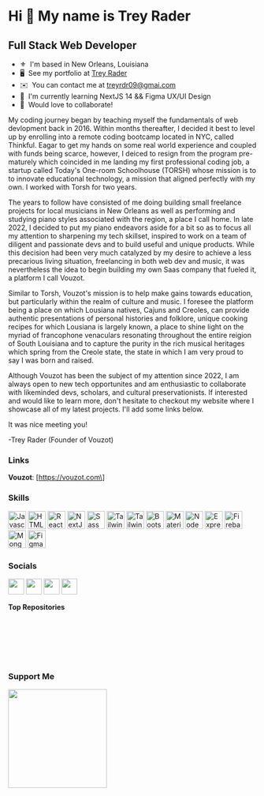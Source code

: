 Hi 👋 My name is Trey Rader
==============================

Full Stack Web Developer
------------------------

* ⚜️  I'm based in New Orleans, Louisiana 
* 🖥️  See my portfolio at [Trey Rader](http://treyrader.com/)
* ✉️  You can contact me at [treyrdr09@gmai.com](mailto:treyrdr09@gmai.com)
* 🧠  I'm currently learning NextJS 14 && Figma UX/UI Design
* 🤝  Would love to collaborate!

My coding journey began by teaching myself the fundamentals of web devlopment back in 2016. Within months thereafter, I decided it best to level up by enrolling into a remote coding bootcamp located in NYC, called Thinkful. Eagar to get my hands on some real world experience and coupled with funds being scarce, however, I deiced to resign from the program pre-maturely which coincided in me landing my first professional coding job, a startup called Today's One-room Schoolhouse (TORSH) whose mission is to to innovate educational technology, a mission that aligned perfectly with my own. I worked with Torsh for two years. 

The years to follow have consisted of me doing building small freelance projects for local musicians in New Orleans as well as performing and studying piano styles associated with the region, a place I call home. In late 2022, I decided to put my piano endeavors aside for a bit so as to focus all my attention to sharpening my tech skillset, inspired to work on a team of diligent and passionate devs and to build useful and unique products. While this decision had been very much catalyzed by my desire to achieve a less precarious living situation, freelancing in both web dev and music, it was nevertheless the idea to begin building my own Saas company that fueled it, a platform I call Vouzot. 

Similar to Torsh, Vouzot's mission is to help make gains towards education, but particularly within the realm of culture and music. I foresee the platform being a place on which Lousiana natives, Cajuns and Creoles, can provide authentic presentations of personal histories and folklore, unique cooking recipes for which Lousiana is largely known, a place to shine light on the myriad of francophone venaculars resonating throughout the entire reigion of South Louisiana and to capture the purity in the rich musical heritages which spring from the Creole state, the state in which I am very proud to say I was born and raised. 

Although Vouzot has been the subject of my attention since 2022, I am always open to new tech opportunites and am enthusiastic to collaborate with likeminded devs, scholars, and cultural preservationists. If interested and would like to learn more, don't hesitate to checkout my website where I showcase all of my latest projects. I'll add some links below.

It was nice meeting you!

-Trey Rader 
(Founder of Vouzot)
 
### Links
<b>Vouzot</b>: \[https://vouzot.com\] 

### Skills

<p align="left">
<a href="https://developer.mozilla.org/en-US/docs/Web/JavaScript" target="_blank" rel="noreferrer"><img src="https://raw.githubusercontent.com/danielcranney/readme-generator/main/public/icons/skills/javascript-colored.svg" width="36" height="36" alt="Javascript" /></a>
<a href="https://developer.mozilla.org/en-US/docs/Glossary/HTML5" target="_blank" rel="noreferrer"><img src="https://raw.githubusercontent.com/danielcranney/readme-generator/main/public/icons/skills/html5-colored.svg" width="36" height="36" alt="HTML5" /></a>
<a href="https://reactjs.org/" target="_blank" rel="noreferrer"><img src="https://raw.githubusercontent.com/danielcranney/readme-generator/main/public/icons/skills/react-colored.svg" width="36" height="36" alt="React" /></a>
<a href="https://nextjs.org/docs" target="_blank" rel="noreferrer"><img src="https://raw.githubusercontent.com/danielcranney/readme-generator/main/public/icons/skills/nextjs-colored.svg" width="36" height="36" alt="NextJs" /></a>
<a href="https://sass-lang.com/" target="_blank" rel="noreferrer"><img src="https://raw.githubusercontent.com/danielcranney/readme-generator/main/public/icons/skills/sass-colored.svg" width="36" height="36" alt="Sass" /></a>
 <a href="https://www.tailwindcss.com/" target="_blank" rel="noreferrer"><img src="https://raw.githubusercontent.com/danielcranney/readme-generator/main/public/icons/skills/tailwind-colored.svg" width="36" height="36" alt="Tailwind" /></a>
<a href="https://tailwindcss.com/" target="_blank" rel="noreferrer"><img src="https://www.google.com/url?sa=i&url=https%3A%2F%2Fcommons.wikimedia.org%2Fwiki%2FFile%3ATailwind_CSS_Logo.svg&psig=AOvVaw0TaA4lT6ffWKZlEZ_D-Y4m&ust=1704050509426000&source=images&cd=vfe&ved=0CBIQjRxqFwoTCMiB6P_wt4MDFQAAAAAdAAAAABAE" width="36" height="36" alt="TailwindCSS" /></a>
<a href="https://getbootstrap.com/" target="_blank" rel="noreferrer"><img src="https://raw.githubusercontent.com/danielcranney/readme-generator/main/public/icons/skills/bootstrap-colored.svg" width="36" height="36" alt="Bootstrap" /></a>
<a href="https://mui.com/" target="_blank" rel="noreferrer"><img src="https://raw.githubusercontent.com/danielcranney/readme-generator/main/public/icons/skills/materialui-colored.svg" width="36" height="36" alt="Material UI" /></a>
<a href="https://nodejs.org/en/" target="_blank" rel="noreferrer"><img src="https://raw.githubusercontent.com/danielcranney/readme-generator/main/public/icons/skills/nodejs-colored.svg" width="36" height="36" alt="NodeJS" /></a>
<a href="https://expressjs.com/" target="_blank" rel="noreferrer"><img src="https://raw.githubusercontent.com/danielcranney/readme-generator/main/public/icons/skills/express-colored.svg" width="36" height="36" alt="Express" /></a>
<a href="https://firebase.google.com/" target="_blank" rel="noreferrer"><img src="https://raw.githubusercontent.com/danielcranney/readme-generator/main/public/icons/skills/firebase-colored.svg" width="36" height="36" alt="Firebase" /></a>
<a href="https://www.mongodb.com/" target="_blank" rel="noreferrer"><img src="https://raw.githubusercontent.com/danielcranney/readme-generator/main/public/icons/skills/mongodb-colored.svg" width="36" height="36" alt="MongoDB" /></a>
<a href="https://www.figma.com/" target="_blank" rel="noreferrer"><img src="https://raw.githubusercontent.com/danielcranney/readme-generator/main/public/icons/skills/figma-colored.svg" width="36" height="36" alt="Figma" /></a>
</p>


### Socials

<a href="https://www.facebook.com/treyrader/" target="_blank" rel="noreferrer"><img src="https://raw.githubusercontent.com/danielcranney/readme-generator/main/public/icons/socials/facebook.svg" width="32" height="32" /></a> <a href="https://www.github.com/treyrader11" target="_blank" rel="noreferrer"><img src="https://raw.githubusercontent.com/danielcranney/readme-generator/main/public/icons/socials/github.svg" width="32" height="32" /></a> <a href="https://www.linkedin.com/in/treyrader" target="_blank" rel="noreferrer"><img src="https://raw.githubusercontent.com/danielcranney/readme-generator/main/public/icons/socials/linkedin.svg" width="32" height="32" /></a> <a href="https://www.youtube.com/@treyrader" target="_blank" rel="noreferrer"><img src="https://raw.githubusercontent.com/danielcranney/readme-generator/main/public/icons/socials/youtube.svg" width="32" height="32" /></a></p>

<b>Top Repositories</b>

<br /><br /><br /><br /><br />

### Support Me

<a href="https://www.buymeacoffee.com/treyrader"><img src="https://cdn.buymeacoffee.com/buttons/v2/default-yellow.png" width="200" /></a>
